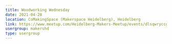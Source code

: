 ```yaml
---
title: Woodworking Wednesday
date: 2021-04-28
location: CoMakingSpace (Makerspace Heidelberg), Heidelberg
link: https://www.meetup.com/Heidelberg-Makers-Meetup/events/dlsqwryccgblc/
usergroup: makershd
type: usergroup
---
```


